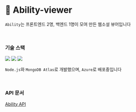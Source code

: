 # 📖 Ability-viewer
`Ability`는 프론트엔드 2명, 백엔드 1명이 모여 만든 웹소설 뷰어입니다  

<br/>

### 기술 스택   
<img src="https://img.shields.io/badge/Node.js-339933?style=flat-square&logo=Node.js&logoColor=white"/></a> 
<img src="https://img.shields.io/badge/MongoDB-47A248?style=flat-square&logo=MongoDB&logoColor=white"/></a> 
<img src="https://img.shields.io/badge/Microsoft Azure-0078D4?style=flat-square&logo=Microsoft Azure&logoColor=white"/></a> 
<br/>

`Node.js`와 `MongoDB Atlas`로 개발했으며, `Azure`로 배포중입니다  

<br/>

### API 문서  
[Ability API](https://magical-tick-0a1.notion.site/Ability-API-13c59de8a48f4d0e8bc049207bb2d5a3)




